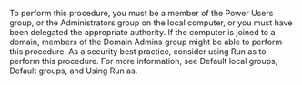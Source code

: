 <Token xmlns:xlink="http://www.w3.org/1999/xlink">To perform this procedure, you must be a member of the Power Users group, or the Administrators group on the local computer, or you must have been delegated the appropriate authority. If the computer is joined to a domain, members of the Domain Admins group might be able to perform this procedure. As a security best practice, consider using Run as to perform this procedure. For more information, see <link xmlns:xlink="http://www.w3.org/1999/xlink" xlink:href="f6e01e51-14ea-48f4-97fc-5288a9a4a9b1" xmlns="http://ddue.schemas.microsoft.com/authoring/2003/5">Default local groups</link>, <link xmlns:xlink="http://www.w3.org/1999/xlink" xlink:href="1631acad-ef34-4f77-9c2e-94a62f8846cf" xmlns="http://ddue.schemas.microsoft.com/authoring/2003/5">Default groups</link>, and <link xmlns:xlink="http://www.w3.org/1999/xlink" xlink:href="8782f8ab-9538-4111-8a68-7bfd130c21c0" xmlns="http://ddue.schemas.microsoft.com/authoring/2003/5">Using Run as</link>.</Token>